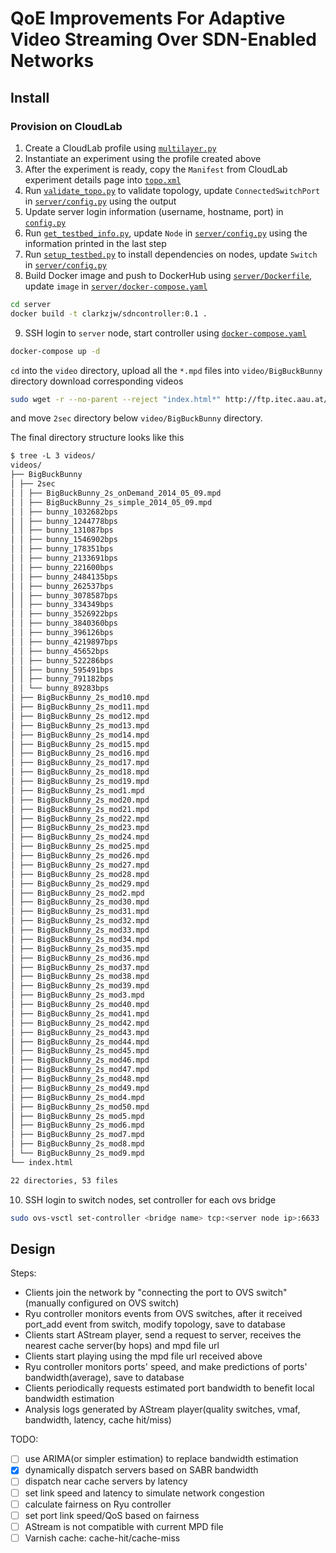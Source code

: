 # QoE Improvements For Adaptive Video Streaming Over SDN-Enabled Networks

## Install

### Provision on CloudLab

1. Create a CloudLab profile using [`multilayer.py`](./server/topology/multilayer.py)
2. Instantiate an experiment using the profile created above
3. After the experiment is ready, copy the `Manifest` from CloudLab experiment details page into [`topo.xml`](./topo.xml)
4. Run [`validate_topo.py`](./validate_topo.py) to validate topology, update `ConnectedSwitchPort` in [`server/config.py`](./server/config.py) using the output
5. Update server login information (username, hostname, port) in [`config.py`](./config.py)
6. Run [`get_testbed_info.py`](./get_testbed_info.py), update `Node` in [`server/config.py`](./server/config.py) using the information printed in the last step
7. Run [`setup_testbed.py`](./setup_testbed.py) to install dependencies on nodes, update `Switch` in [`server/config.py`](./server/config.py)
8. Build Docker image and push to DockerHub using [`server/Dockerfile`](./server/Dockerfile), update `image` in [`server/docker-compose.yaml`](./server/docker-compose.yaml)
```bash
cd server
docker build -t clarkzjw/sdncontroller:0.1 .
```
9. SSH login to `server` node, start controller using [`docker-compose.yaml`](./server/docker-compose.yaml)
```bash
docker-compose up -d
```

`cd` into the `video` directory, upload all the `*.mpd` files into `video/BigBuckBunny` directory
download corresponding videos
```bash
sudo wget -r --no-parent --reject "index.html*" http://ftp.itec.aau.at/datasets/DASHDataset2014/BigBuckBunny/2sec/
```
and move `2sec` directory below `video/BigBuckBunny` directory.

The final directory structure looks like this
```txt
$ tree -L 3 videos/
videos/
├── BigBuckBunny
│ ├── 2sec
│ │ ├── BigBuckBunny_2s_onDemand_2014_05_09.mpd
│ │ ├── BigBuckBunny_2s_simple_2014_05_09.mpd
│ │ ├── bunny_1032682bps
│ │ ├── bunny_1244778bps
│ │ ├── bunny_131087bps
│ │ ├── bunny_1546902bps
│ │ ├── bunny_178351bps
│ │ ├── bunny_2133691bps
│ │ ├── bunny_221600bps
│ │ ├── bunny_2484135bps
│ │ ├── bunny_262537bps
│ │ ├── bunny_3078587bps
│ │ ├── bunny_334349bps
│ │ ├── bunny_3526922bps
│ │ ├── bunny_3840360bps
│ │ ├── bunny_396126bps
│ │ ├── bunny_4219897bps
│ │ ├── bunny_45652bps
│ │ ├── bunny_522286bps
│ │ ├── bunny_595491bps
│ │ ├── bunny_791182bps
│ │ └── bunny_89283bps
│ ├── BigBuckBunny_2s_mod10.mpd
│ ├── BigBuckBunny_2s_mod11.mpd
│ ├── BigBuckBunny_2s_mod12.mpd
│ ├── BigBuckBunny_2s_mod13.mpd
│ ├── BigBuckBunny_2s_mod14.mpd
│ ├── BigBuckBunny_2s_mod15.mpd
│ ├── BigBuckBunny_2s_mod16.mpd
│ ├── BigBuckBunny_2s_mod17.mpd
│ ├── BigBuckBunny_2s_mod18.mpd
│ ├── BigBuckBunny_2s_mod19.mpd
│ ├── BigBuckBunny_2s_mod1.mpd
│ ├── BigBuckBunny_2s_mod20.mpd
│ ├── BigBuckBunny_2s_mod21.mpd
│ ├── BigBuckBunny_2s_mod22.mpd
│ ├── BigBuckBunny_2s_mod23.mpd
│ ├── BigBuckBunny_2s_mod24.mpd
│ ├── BigBuckBunny_2s_mod25.mpd
│ ├── BigBuckBunny_2s_mod26.mpd
│ ├── BigBuckBunny_2s_mod27.mpd
│ ├── BigBuckBunny_2s_mod28.mpd
│ ├── BigBuckBunny_2s_mod29.mpd
│ ├── BigBuckBunny_2s_mod2.mpd
│ ├── BigBuckBunny_2s_mod30.mpd
│ ├── BigBuckBunny_2s_mod31.mpd
│ ├── BigBuckBunny_2s_mod32.mpd
│ ├── BigBuckBunny_2s_mod33.mpd
│ ├── BigBuckBunny_2s_mod34.mpd
│ ├── BigBuckBunny_2s_mod35.mpd
│ ├── BigBuckBunny_2s_mod36.mpd
│ ├── BigBuckBunny_2s_mod37.mpd
│ ├── BigBuckBunny_2s_mod38.mpd
│ ├── BigBuckBunny_2s_mod39.mpd
│ ├── BigBuckBunny_2s_mod3.mpd
│ ├── BigBuckBunny_2s_mod40.mpd
│ ├── BigBuckBunny_2s_mod41.mpd
│ ├── BigBuckBunny_2s_mod42.mpd
│ ├── BigBuckBunny_2s_mod43.mpd
│ ├── BigBuckBunny_2s_mod44.mpd
│ ├── BigBuckBunny_2s_mod45.mpd
│ ├── BigBuckBunny_2s_mod46.mpd
│ ├── BigBuckBunny_2s_mod47.mpd
│ ├── BigBuckBunny_2s_mod48.mpd
│ ├── BigBuckBunny_2s_mod49.mpd
│ ├── BigBuckBunny_2s_mod4.mpd
│ ├── BigBuckBunny_2s_mod50.mpd
│ ├── BigBuckBunny_2s_mod5.mpd
│ ├── BigBuckBunny_2s_mod6.mpd
│ ├── BigBuckBunny_2s_mod7.mpd
│ ├── BigBuckBunny_2s_mod8.mpd
│ └── BigBuckBunny_2s_mod9.mpd
└── index.html

22 directories, 53 files
```

10. SSH login to switch nodes, set controller for each ovs bridge
```bash
sudo ovs-vsctl set-controller <bridge name> tcp:<server node ip>:6633
```

## Design

Steps:

+ Clients join the network by "connecting the port to OVS switch"
(manually configured on OVS switch)
+ Ryu controller monitors events from OVS switches, after it received
port_add event from switch, modify topology, save to database
+ Clients start AStream player, send a request to server, receives the
nearest cache server(by hops) and mpd file url
+ Clients start playing using the mpd file url received above
+ Ryu controller monitors ports' speed, and make predictions of ports'
bandwidth(average), save to database
+ Clients periodically requests estimated port bandwidth to benefit
local bandwidth estimation
+ Analysis logs generated by AStream player(quality switches, vmaf,
bandwidth, latency, cache hit/miss)


TODO:

- [ ] use ARIMA(or simpler estimation) to replace bandwidth estimation
- [x] dynamically dispatch servers based on SABR bandwidth
- [ ] dispatch near cache servers by latency
- [ ] set link speed and latency to simulate network congestion
- [ ] calculate fairness on Ryu controller
- [ ] set port link speed/QoS based on fairness
- [ ] AStream is not compatible with current MPD file
- [ ] Varnish cache: cache-hit/cache-miss
